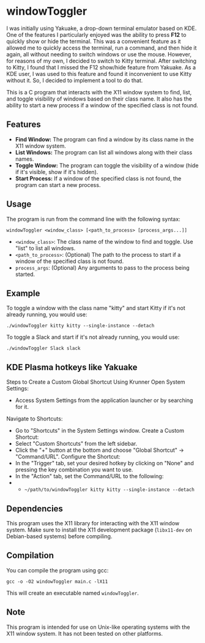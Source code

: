 # windowToggler
I was initially using Yakuake, a drop-down terminal emulator based on KDE. 
One of the features I particularly enjoyed was the ability to press **F12** to quickly show or hide the terminal.
This was a convenient feature as it allowed me to quickly access the terminal, run a command, 
and then hide it again, all without needing to switch windows or use the mouse. 
However, for reasons of my own, I decided to switch to Kitty terminal.
After switching to Kitty, I found that I missed the F12 show/hide feature from Yakuake.
As a KDE user, I was used to this feature and found it inconvenient to use Kitty without it.
So, I decided to implement a tool to do that.

This is a C program that interacts with the X11 window system to find, list, and toggle visibility of windows
based on their class name. It also has the ability to start a new process if a window of the specified class is not found.

## Features

- **Find Window:** The program can find a window by its class name in the X11 window system.
- **List Windows:** The program can list all windows along with their class names.
- **Toggle Window:** The program can toggle the visibility of a window (hide if it's visible, show if it's hidden).
- **Start Process:** If a window of the specified class is not found, the program can start a new process.

## Usage

The program is run from the command line with the following syntax:

```
windowToggler <window_class> [<path_to_process> [process_args...]]
```
- `<window_class>`: The class name of the window to find and toggle. Use "list" to list all windows.
- `<path_to_process>`: (Optional) The path to the process to start if a window of the specified class is not found.
- `process_args`: (Optional) Any arguments to pass to the process being started.

## Example

To toggle a window with the class name "kitty" and start Kitty if it's not already running, you would use:

```
./windowToggler kitty kitty --single-instance --detach
```

To toggle a Slack and start if it's not already running, you would use:

```
./windowToggler Slack slack
```

## KDE Plasma hotkeys like Yakuake
Steps to Create a Custom Global Shortcut Using Krunner
Open System Settings:
- Access System Settings from the application launcher or by searching for it.

Navigate to Shortcuts:
- Go to "Shortcuts" in the System Settings window.
Create a Custom Shortcut:
- Select "Custom Shortcuts" from the left sidebar.
- Click the "+" button at the bottom and choose "Global Shortcut" -> "Command/URL".
Configure the Shortcut:
- In the "Trigger" tab, set your desired hotkey by clicking on "None" and pressing the key combination you want to use.
- In the "Action" tab, set the Command/URL to the following:
- - ```~/path/to/windowToggler kitty kitty --single-instance --detach```

## Dependencies

This program uses the X11 library for interacting with the X11 window system. Make sure to install the X11 development package (`libx11-dev` on Debian-based systems) before compiling.

## Compilation

You can compile the program using gcc:

```
gcc -o -O2 windowToggler main.c -lX11
```

This will create an executable named `windowToggler`.

## Note

This program is intended for use on Unix-like operating systems with the X11 window system. It has not been tested on other platforms.

